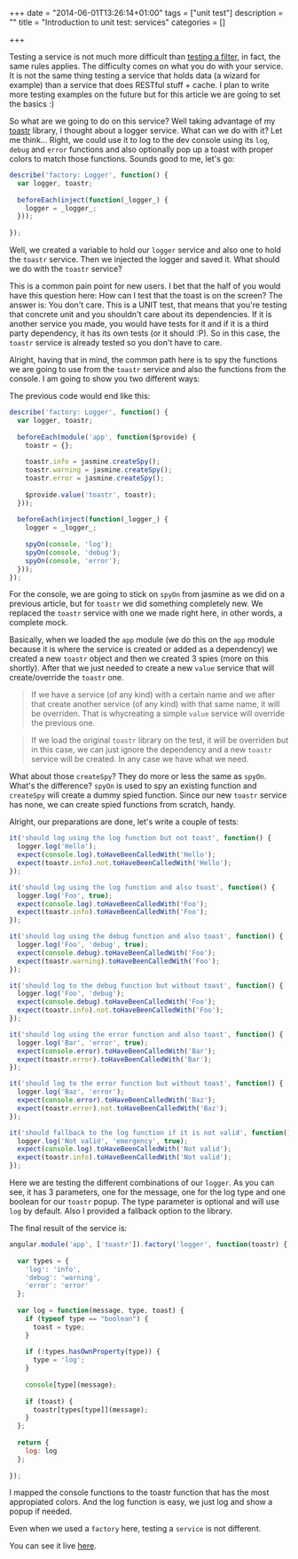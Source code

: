 +++
date = "2014-06-01T13:26:14+01:00"
tags = ["unit test"]
description = ""
title = "Introduction to unit test: services"
categories = []

+++

Testing a service is not much more difficult than [testing a filter](/blog/2014/04/introduction-to-unit-test-filters), in fact, the same rules applies. The difficulty comes on what you do with your service. It is not the same thing testing a service that holds data (a wizard for example) than a service that does RESTful stuff + cache. I plan to write more testing examples on the future but for this article we are going to set the basics :)
<!--more-->
So what are we going to do on this service? Well taking advantage of my [toastr](https://github.com/Foxandxss/angular-toastr) library, I thought about a logger service. What can we do with it? Let me think... Right, we could use it to log to the dev console using its `log`, `debug` and `error` functions and also optionally pop up a toast with proper colors to match those functions. Sounds good to me, let's go:

```javascript
describe('factory: Logger', function() {
  var logger, toastr;
  
  beforeEach(inject(function(_logger_) {
    logger = _logger_;
  }));
  
});
```

Well, we created a variable to hold our `logger` service and also one to hold the `toastr` service. Then we injected the logger and saved it. What should we do with the `toastr` service?

This is a common pain point for new users. I bet that the half of you would have this question here: How can I test that the toast is on the screen? The answer is: You don't care. This is a UNIT test, that means that you're testing that concrete unit and you shouldn't care about its dependencies. If it is another service you made, you would have tests for it and if it is a third party dependency, it has its own tests (or it should :P). So in this case, the `toastr` service is already tested so you don't have to care.

Alright, having that in mind, the common path here is to spy the functions we are going to use from the `toastr` service and also the functions from the console. I am going to show you two different ways:

The previous code would end like this:

```javascript
describe('factory: Logger', function() {
  var logger, toastr;
  
  beforeEach(module('app', function($provide) {
    toastr = {};
    
    toastr.info = jasmine.createSpy();
    toastr.warning = jasmine.createSpy();
    toastr.error = jasmine.createSpy();
    
    $provide.value('toastr', toastr);
  }));
  
  beforeEach(inject(function(_logger_) {
    logger = _logger_;
    
    spyOn(console, 'log');
    spyOn(console, 'debug');
    spyOn(console, 'error');
  }));  
});
```

For the console, we are going to stick on `spyOn` from jasmine as we did on a previous article, but for `toastr` we did something completely new. We replaced the `toastr` service with one we made right here, in other words, a complete mock.

Basically, when we loaded the `app` module (we do this on the `app` module because it is where the service is created or added as a dependency) we created a new `toastr` object and then we created 3 spies (more on this shortly). After that we just needed to create a new `value` service that will create/override the `toastr` one.

> If we have a service (of any kind) with a certain name and we after that create another service (of any kind) with that same name, it will be overriden. That is whycreating a simple `value` service will override the previous one. 

> If we load the original `toastr` library on the test, it will be overriden but in this case, we can just ignore the dependency and a new `toastr` service will be created. In any case we have what we need.

What about those `createSpy`? They do more or less the same as `spyOn`. What's the difference? `spyOn` is used to spy an existing function and `createSpy` will create a dummy spied function. Since our new `toastr` service has none, we can create spied functions from scratch, handy.

Alright, our preparations are done, let's write a couple of tests:

```javascript
it('should log using the log function but not toast', function() {
  logger.log('Hello');
  expect(console.log).toHaveBeenCalledWith('Hello');
  expect(toastr.info).not.toHaveBeenCalledWith('Hello');
});

it('should log using the log function and also toast', function() {
  logger.log('Foo', true);
  expect(console.log).toHaveBeenCalledWith('Foo');
  expect(toastr.info).toHaveBeenCalledWith('Foo');
});

it('should log using the debug function and also toast', function() {
  logger.log('Foo', 'debug', true);
  expect(console.debug).toHaveBeenCalledWith('Foo');
  expect(toastr.warning).toHaveBeenCalledWith('Foo');
});

it('should log to the debug function but without toast', function() {
  logger.log('Foo', 'debug');
  expect(console.debug).toHaveBeenCalledWith('Foo');
  expect(toastr.info).not.toHaveBeenCalledWith('Foo');
});

it('should log using the error function and also toast', function() {
  logger.log('Bar', 'error', true);
  expect(console.error).toHaveBeenCalledWith('Bar');
  expect(toastr.error).toHaveBeenCalledWith('Bar');
});

it('should log to the error function but without toast', function() {
  logger.log('Baz', 'error');
  expect(console.error).toHaveBeenCalledWith('Baz');
  expect(toastr.error).not.toHaveBeenCalledWith('Baz');
});

it('should fallback to the log function if it is not valid', function() {
  logger.log('Not valid', 'emergency', true);
  expect(console.log).toHaveBeenCalledWith('Not valid');
  expect(toastr.info).toHaveBeenCalledWith('Not valid');
});
```

Here we are testing the different combinations of our `logger`. As you can see, it has 3 parameters, one for the message, one for the log type and one boolean for our `toastr` popup. The type parameter is optional and will use `log` by default. Also I provided a fallback option to the library.

The final result of the service is:

```javascript
angular.module('app', ['toastr']).factory('logger', function(toastr) {
  
  var types = {
    'log': 'info',
    'debug': 'warning',
    'error': 'error'
  };
  
  var log = function(message, type, toast) {
    if (typeof type == "boolean") {
      toast = type;
    }
    
    if (!types.hasOwnProperty(type)) {
      type = 'log';
    }
    
    console[type](message);
    
    if (toast) {
      toastr[types[type]](message);
    }
  };
  
  return {
    log: log
  };
  
});
```

I mapped the console functions to the toastr function that has the most appropiated colors. And the log function is easy, we just log and show a popup if needed.

Even when we used a `factory` here, testing a `service` is not different.

You can see it live [here](http://plnkr.co/edit/6UEx0otNVsgrTm5bP6PF?p=preview).
